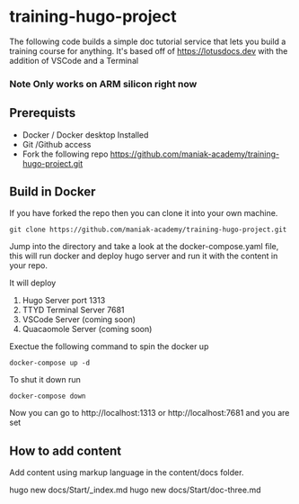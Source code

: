 # training-hugo-project

The following code builds a simple doc tutorial service that lets you build a training course for anything. It's based off of https://lotusdocs.dev with the addition of VSCode and a Terminal

### Note Only works on ARM silicon right now ##

## Prerequists 
* Docker / Docker desktop Installed
* Git /Github access
* Fork the following repo https://github.com/maniak-academy/training-hugo-project.git

## Build in Docker
If you have forked the repo then you can clone it into your own machine. 

```
git clone https://github.com/maniak-academy/training-hugo-project.git
```

Jump into the directory and take a look at the docker-compose.yaml file, this will run docker and deploy hugo server and run it with the content in your repo.

It will deploy 
1. Hugo Server port 1313
2. TTYD Terminal Server 7681
3. VSCode Server (coming soon)
4. Quacaomole Server (coming soon)

Exectue the following command to spin the docker up

```
docker-compose up -d 
```

To shut it down run 

```
docker-compose down
```

Now you can go to http://localhost:1313 or http://localhost:7681 and you are set

## How to add content

Add content using markup language in the content/docs folder.

hugo new docs/Start/_index.md
hugo new docs/Start/doc-three.md
